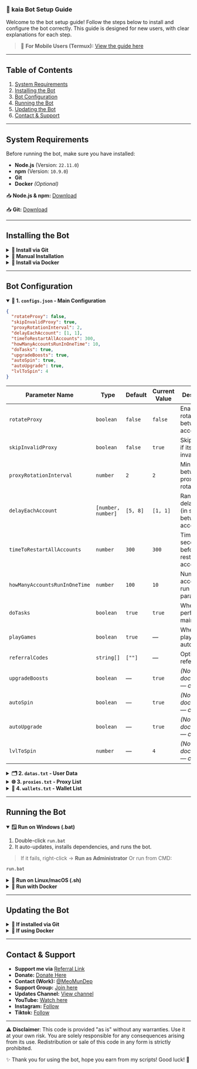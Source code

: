 ### 🚀 kaia Bot Setup Guide

Welcome to the bot setup guide! Follow the steps below to install and configure the bot correctly. This guide is designed for new users, with clear explanations for each step.

> 📱 **For Mobile Users (Termux):** [View the guide here](https://github.com/MeoMunDep/Guides-for-using-my-script-on-termux)

---

## Table of Contents

1. [System Requirements](#system-requirements)
2. [Installing the Bot](#installing-the-bot)
3. [Bot Configuration](#bot-configuration)
4. [Running the Bot](#running-the-bot)
5. [Updating the Bot](#updating-the-bot)
6. [Contact & Support](#contact--support)

---

## System Requirements

Before running the bot, make sure you have installed:

- **Node.js** (Version: `22.11.0`)
- **npm** (Version: `10.9.0`)
- **Git**
- **Docker** _(Optional)_

📥 **Node.js & npm:** [Download](https://t.me/KeoAirDropFreeNe/257/1462)

📥 **Git:** [Download](https://t.me/KeoAirDropFreeNe/257/60831)

---

## Installing the Bot

<details>
<summary><strong>🔧 Install via Git</strong></summary>

```bash
git clone https://github.com/MeoMunDep/kaia.git
cd kaia
npm install --no-audit --no-fund --prefer-offline --force user-agents axios meo-forkcy-colors meo-forkcy-utils https-proxy-agent socks-proxy-agent ethers web3 ws
```

</details>

<details>
<summary><strong>🧰 Manual Installation</strong></summary>

1. Download and extract the bot manually.
2. Run the same `npm install` command as above.

</details>

<details>
<summary><strong>🐳 Install via Docker</strong></summary>

```bash
docker build -t kaia-image .
docker run -d --name kaia-container -v $(pwd)/logs:/app/logs kaia-image
```

> 💡 On **Windows CMD**, use `%cd%` instead of `$(pwd)`

</details>

---

## Bot Configuration

<details open>
<summary><strong>📜 1. <code>configs.json</code> - Main Configuration</strong></summary>

```json
{
  "rotateProxy": false,
  "skipInvalidProxy": true,
  "proxyRotationInterval": 2,
  "delayEachAccount": [1, 1],
  "timeToRestartAllAccounts": 300,
  "howManyAccountsRunInOneTime": 10,
  "doTasks": true,
  "upgradeBoosts": true,
  "autoSpin": true,
  "autoUpgrade": true,
  "lvlToSpin": 4
}
```

| **Parameter Name**            | **Type**           | **Default** | **Current Value** | **Description**                                  |
| ----------------------------- | ------------------ | ----------- | ----------------- | ------------------------------------------------ |
| `rotateProxy`                 | `boolean`          | `false`     | `false`           | Enable proxy rotation between accounts           |
| `skipInvalidProxy`            | `boolean`          | `false`     | `true`            | Skip account if its proxy is invalid             |
| `proxyRotationInterval`       | `number`           | `2`         | `2`               | Minutes between proxy rotations                  |
| `delayEachAccount`            | `[number, number]` | `[5, 8]`    | `[1, 1]`          | Random delay range (in seconds) between accounts |
| `timeToRestartAllAccounts`    | `number`           | `300`       | `300`             | Time (in seconds) before restarting all accounts |
| `howManyAccountsRunInOneTime` | `number`           | `100`       | `10`              | Number of accounts to run in parallel            |
| `doTasks`                     | `boolean`          | `true`      | `true`            | Whether to perform main tasks                    |
| `playGames`                   | `boolean`          | `true`      | —                 | Whether to play games automatically              |
| `referralCodes`               | `string[]`         | `[""]`      | —                 | Optional referral code                           |
| `upgradeBoosts`               | `boolean`          | —           | `true`            | _(Not documented — custom)_                      |
| `autoSpin`                    | `boolean`          | —           | `true`            | _(Not documented — custom)_                      |
| `autoUpgrade`                 | `boolean`          | —           | `true`            | _(Not documented — custom)_                      |
| `lvlToSpin`                   | `number`           | —           | `4`               | _(Not documented — custom)_                      |

</details>

<details>
<summary><strong>🗂️ 2. <code>datas.txt</code> - User Data</strong></summary>

📥 [Get file from Telegram](https://t.me/KeoAirDropFreeNee/1586)

```txt
query_id.../user...
query_id.../user...
query_id.../user...
```

</details>

<details>
<summary><strong>🌐 3. <code>proxies.txt</code> - Proxy List</strong></summary>

📥 [Free proxy from Webshare](https://www.webshare.io/?referral_code=4l5kb3glsce7)

```txt
host:port
http://host:port
socks5://user:pass@host:port
...
```

</details>

<details>
<summary><strong>💼 4. <code>wallets.txt</code> - Wallet List</strong></summary>

📥 [Generate wallets here](https://github.com/MeoMunDep/Automatic-Ultimate-Create-Wallets-for-Airdrop)

```txt
0xabc123...
0xdef456...
...
```

</details>

---

## Running the Bot

<details open>
<summary><strong>🪟 Run on Windows (.bat)</strong></summary>

1. Double-click `run.bat`
2. It auto-updates, installs dependencies, and runs the bot.

> If it fails, right-click → **Run as Administrator**
> Or run from CMD:

```cmd
run.bat
```

</details>

<details>
<summary><strong>🐧 Run on Linux/macOS (.sh)</strong></summary>

```bash
chmod +x run.sh
./run.sh
```

</details>

<details>
<summary><strong>🐳 Run with Docker</strong></summary>

```bash
docker stop kaia-container 2>/dev/null && docker rm kaia-container 2>/dev/null
docker build -t kaia-image .
docker run -d --name kaia-container -v $(pwd)/logs:/app/logs kaia-image
```

> Later restart:

```bash
docker start kaia-container
```

</details>

---

## Updating the Bot

<details>
<summary><strong>🔄 If installed via Git</strong></summary>

```bash
cd kaia
git pull origin main
npm install
```

</details>

<details>
<summary><strong>🐳 If using Docker</strong></summary>

```bash
docker stop kaia-container
docker rm kaia-container
docker build -t kaia-image .
docker run -d --name kaia-container kaia-image
```

</details>

---

## Contact & Support

- **Support me via** [Referral Link](https://t.me/kaiaplaybot/app?startapp=ref-mu11540993v1dlk)
- **Donate:** [Donate Here](https://t.me/KeoAirDropFreeNe/312/27801)
- **Contact (Work):** [@MeoMunDep](https://t.me/MeoMunDep)
- **Support Group:** [Join here](https://t.me/KeoAirDropFreeNe)
- **Updates Channel:** [View channel](https://t.me/KeoAirDropFreeNee)
- **YouTube:** [Watch here](https://www.youtube.com/@keoairdropfreene)
- **Instagram:** [Follow](https://www.instagram.com/meomundep)
- **Tiktok:** [Follow](https://www.tiktok.com/@meomundep)

---

⚠️ **Disclaimer**: This code is provided "as is" without any warranties. Use it at your own risk. You are solely responsible for any consequences arising from its use. Redistribution or sale of this code in any form is strictly prohibited.

✨ Thank you for using the bot, hope you earn from my scripts! Good luck! 🚀
